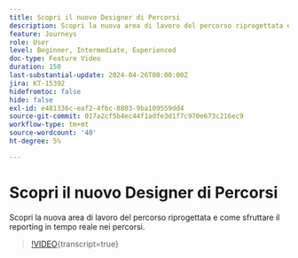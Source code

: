 ```yaml
---
title: Scopri il nuovo Designer di Percorsi
description: Scopri la nuova area di lavoro del percorso riprogettata e come sfruttare il reporting in tempo reale nei percorsi.
feature: Journeys
role: User
level: Beginner, Intermediate, Experienced
doc-type: Feature Video
duration: 150
last-substantial-update: 2024-04-26T00:00:00Z
jira: KT-15392
hidefromtoc: false
hide: false
exl-id: e481336c-eaf2-4fbc-8803-9ba109559dd4
source-git-commit: 017a2cf5b4ec44f1adfe3d1f7c970e673c216ec9
workflow-type: tm+mt
source-wordcount: '40'
ht-degree: 5%

---
```


# Scopri il nuovo Designer di Percorsi

Scopri la nuova area di lavoro del percorso riprogettata e come sfruttare il reporting in tempo reale nei percorsi.

>[!VIDEO](https://video.tv.adobe.com/v/3428767/?learn=on){transcript=true}
